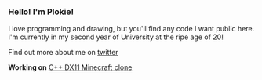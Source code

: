 ### Hello! I'm Plokie!
I love programming and drawing, but you'll find any code I want public here. I'm currently in my second year of University at the ripe age of 20!

Find out more about me on [twitter](twitter.com/plokie_)

**Working on**
[C++ DX11 Minecraft clone](https://github.com/Plokie/Voxel_Miner)
